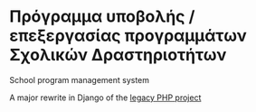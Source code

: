 # Πρόγραμμα υποβολής / επεξεργασίας προγραμμάτων Σχολικών Δραστηριοτήτων
School program management system

A major rewrite in Django of the [legacy PHP project](https://github.com/dipeira/sch-progs) 
